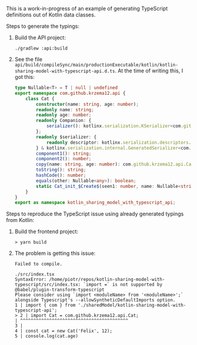 This is a work-in-progress of an example of generating TypeScript definitions out of Kotlin data classes.

Steps to generate the typings:

1. Build the API project:
   ```
   ./gradlew :api:build
   ```
1. See the file `api/build/compileSync/main/productionExecutable/kotlin/kotlin-sharing-model-with-typescript-api.d.ts`.
   At the time of writing this, I got this:
   ```typescript
   type Nullable<T> = T | null | undefined
   export namespace com.github.krzema12.api {
       class Cat {
           constructor(name: string, age: number);
           readonly name: string;
           readonly age: number;
           readonly Companion: {
               serializer(): kotlinx.serialization.KSerializer<com.github.krzema12.api.Cat>;
           };
           readonly $serializer: {
               readonly descriptor: kotlinx.serialization.descriptors.SerialDescriptor;
           } & kotlinx.serialization.internal.GeneratedSerializer<com.github.krzema12.api.Cat>;
           component1(): string;
           component2(): number;
           copy(name: string, age: number): com.github.krzema12.api.Cat;
           toString(): string;
           hashCode(): number;
           equals(other: Nullable<any>): boolean;
           static Cat_init_$Create$(seen1: number, name: Nullable<string>, age: number, serializationConstructorMarker: Nullable<kotlinx.serialization.internal.SerializationConstructorMarker>): com.github.krzema12.api.Cat;
       }
   }
   export as namespace kotlin_sharing_model_with_typescript_api;
   ```

Steps to reproduce the TypeScript issue using already generated typings from Kotlin:

1. Build the frontend project:
   ```
   > yarn build
   ```
1. The problem is getting this issue:
   ```
   Failed to compile.

   ./src/index.tsx
   SyntaxError: /home/piotr/repos/kotlin-sharing-model-with-typescript/src/index.tsx: `import =` is not supported by @babel/plugin-transform-typescript
   Please consider using `import <moduleName> from '<moduleName>';` alongside Typescript's --allowSyntheticDefaultImports option.
   1 | import { com } from './sharedModel/kotlin-sharing-model-with-typescript-api';
   > 2 | import Cat = com.github.krzema12.api.Cat;
   | ^^^^^^^^^^^^^^^^^^^^^^^^^^^^^^^^^^^^^^^^^
   3 |
   4 | const cat = new Cat('Felix', 12);
   5 | console.log(cat.age)

   ```
